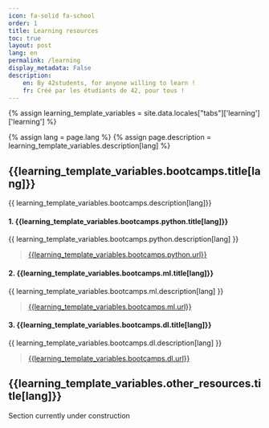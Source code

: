 ```yaml
---
icon: fa-solid fa-school 
order: 1
title: Learning resources
toc: true
layout: post
lang: en
permalink: /learning
display_metadata: False
description:
    en: By 42students, for anyone willing to learn !
    fr: Créé par les étudiants de 42, pour tous !
---
```


{% assign learning_template_variables = site.data.locales["tabs"]['learning']['learning'] %}

{% assign lang = page.lang %}
{% assign page.description = learning_template_variables.description[lang] %}

## {{learning_template_variables.bootcamps.title[lang]}}

{{ learning_template_variables.bootcamps.description[lang]}}

#### 1. {{learning_template_variables.bootcamps.python.title[lang]}}

{{ learning_template_variables.bootcamps.python.description[lang] }}

> <a href='{{learning_template_variables.bootcamps.python.url}}'>{{learning_template_variables.bootcamps.python.url}}</a>

#### 2. {{learning_template_variables.bootcamps.ml.title[lang]}}

{{ learning_template_variables.bootcamps.ml.description[lang] }}

> <a href='{{learning_template_variables.bootcamps.ml.url}}'>{{learning_template_variables.bootcamps.ml.url}}</a>

#### 3. {{learning_template_variables.bootcamps.dl.title[lang]}}

{{ learning_template_variables.bootcamps.dl.description[lang] }}

> <a href='{{learning_template_variables.bootcamps.dl.url}}'>{{learning_template_variables.bootcamps.dl.url}}</a>

## {{learning_template_variables.other_resources.title[lang]}}

Section currently under construction